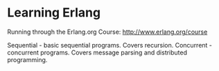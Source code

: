 # Learning Erlang

Running through the Erlang.org Course: http://www.erlang.org/course

Sequential - basic sequential programs. Covers recursion.
Concurrent - concurrent programs. Covers message parsing and distributed programming.
